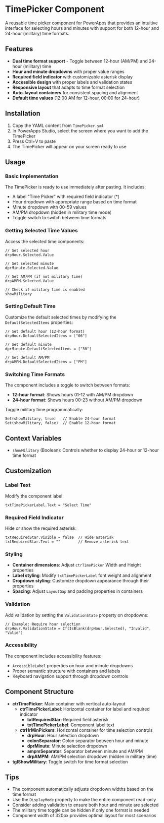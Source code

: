 # TimePicker Component

A reusable time picker component for PowerApps that provides an intuitive interface for selecting hours and minutes with support for both 12-hour and 24-hour (military) time formats.

## Features

- **Dual time format support** - Toggle between 12-hour (AM/PM) and 24-hour (military) time
- **Hour and minute dropdowns** with proper value ranges
- **Required field indicator** with customizable asterisk display
- **Accessible design** with proper labels and validation states
- **Responsive layout** that adapts to time format selection
- **Auto-layout containers** for consistent spacing and alignment
- **Default time values** (12:00 AM for 12-hour, 00:00 for 24-hour)

## Installation

1. Copy the YAML content from `TimePicker.yml`
2. In PowerApps Studio, select the screen where you want to add the TimePicker
3. Press Ctrl+V to paste
4. The TimePicker will appear on your screen ready to use

## Usage

### Basic Implementation
The TimePicker is ready to use immediately after pasting. It includes:
- A label "Time Picker" with required field indicator (*)
- Hour dropdown with appropriate range based on time format
- Minute dropdown with 00-59 values
- AM/PM dropdown (hidden in military time mode)
- Toggle switch to switch between time formats

### Getting Selected Time Values
Access the selected time components:
```powerpoint
// Get selected hour
drpHour.Selected.Value

// Get selected minute  
dprMinute.Selected.Value

// Get AM/PM (if not military time)
drpAMPM.Selected.Value

// Check if military time is enabled
showMilitary
```

### Setting Default Time
Customize the default selected times by modifying the `DefaultSelectedItems` properties:
```powerpoint
// Set default hour (12-hour format)
drpHour.DefaultSelectedItems = ["06"]

// Set default minute
dprMinute.DefaultSelectedItems = ["30"]

// Set default AM/PM
drpAMPM.DefaultSelectedItems = ["PM"]
```

### Switching Time Formats
The component includes a toggle to switch between formats:
- **12-hour format**: Shows hours 01-12 with AM/PM dropdown
- **24-hour format**: Shows hours 00-23 without AM/PM dropdown

Toggle military time programmatically:
```powerpoint
Set(showMilitary, true)   // Enable 24-hour format
Set(showMilitary, false)  // Enable 12-hour format
```

## Context Variables

- `showMilitary` (Boolean): Controls whether to display 24-hour or 12-hour time format

## Customization

### Label Text
Modify the component label:
```powerpoint
txtTimePickerLabel.Text = "Select Time"
```

### Required Field Indicator
Hide or show the required asterisk:
```powerpoint
txtRequiredStar.Visible = false  // Hide asterisk
txtRequiredStar.Text = ""        // Remove asterisk text
```

### Styling
- **Container dimensions**: Adjust `ctrTimePicker` Width and Height properties
- **Label styling**: Modify `txtTimePickerLabel` font weight and alignment
- **Dropdown styling**: Customize dropdown appearance through their properties
- **Spacing**: Adjust `LayoutGap` and padding properties in containers

### Validation
Add validation by setting the `ValidationState` property on dropdowns:
```powerpoint
// Example: Require hour selection
drpHour.ValidationState = If(IsBlank(drpHour.Selected), "Invalid", "Valid")
```

### Accessibility
The component includes accessibility features:
- `AccessibleLabel` properties on hour and minute dropdowns
- Proper semantic structure with containers and labels
- Keyboard navigation support through dropdown controls

## Component Structure

- **ctrTimePicker**: Main container with vertical auto-layout
  - **ctrTimePickerLabel**: Horizontal container for label and required indicator
    - **txtRequiredStar**: Required field asterisk
    - **txtTimePickerLabel**: Component label text
  - **ctrHrMinPickers**: Horizontal container for time selection controls
    - **drpHour**: Hour selection dropdown
    - **colonSeparator**: Colon separator between hour and minute
    - **dprMinute**: Minute selection dropdown
    - **ampmSeparator**: Separator between minute and AM/PM
    - **drpAMPM**: AM/PM selection dropdown (hidden in military time)
- **tglShowMilitary**: Toggle switch for time format selection

## Tips

- The component automatically adjusts dropdown widths based on the time format
- Use the `DisplayMode` property to make the entire component read-only
- Consider adding validation to ensure both hour and minute are selected
- The military time toggle can be hidden if only one format is needed
- Component width of 320px provides optimal layout for most scenarios
